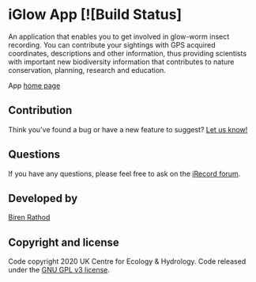 # iGlow App [![Build Status]

An application that enables you to get involved in glow-worm insect
recording. You can contribute your sightings with GPS acquired coordinates,
descriptions and other information, thus providing scientists with important
new biodiversity information that contributes to nature conservation,
planning, research and education.

App [home page](https://www.firefliesandglow-worms.co.uk/)

## Contribution

Think you've found a bug or have a new feature to suggest?
[Let us know!](https://github.com/NERC-CEH/iglow-app/issues)

## Questions

If you have any questions, please feel free to ask on the
[iRecord forum](https://www.brc.ac.uk/irecord/forum/26).


## Developed by

[Biren Rathod](https://www.ceh.ac.uk/staff/biren-rathod)


## Copyright and license

Code copyright 2020 UK Centre for Ecology & Hydrology.
Code released under the [GNU GPL v3 license](LICENSE).